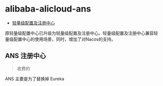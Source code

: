# alibaba-alicloud-ans

- [轻量级配置及注册中心](https://help.aliyun.com/document_detail/44163.html)

原轻量级配置中心已升级为轻量级配置及注册中心。轻量级配置及注册中心兼容轻量级配置中心的使用场景，同时，增加了对Nacos的支持。

## ANS 注册中心
> 收费的

ANS 主要是为了替换掉 Eureka
